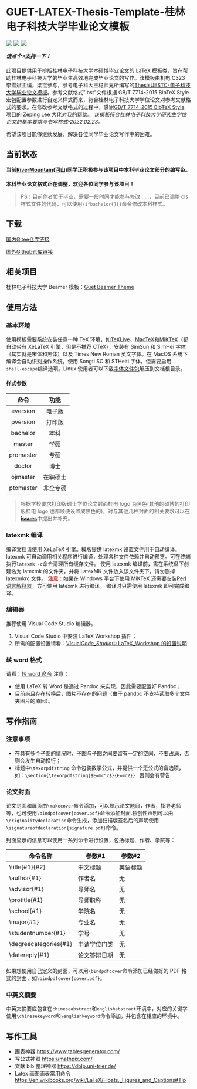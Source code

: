 # GUET-LATEX-Thesis-Template-桂林电子科技大学毕业论文模板

[![](https://img.shields.io/badge/license-LPPL-blue)](https://www.latex-project.org/lppl/) [![](https://img.shields.io/github/last-commit/YanMing-lxb/Guet_LATEX_Thesis_Template)](https://github.com/YanMing-lxb/Guet_LATEX_Thesis_Template/zipball/master) [![](https://img.shields.io/github/issues/YanMing-lxb/Guet_LATEX_Thesis_Template)](https://github.com/YanMing-lxb/Guet_LATEX_Thesis_Template/issues)

***请点个⭐支持一下！***

此项目提供用于排版桂林电子科技大学本硕博毕业论文的 LaTeX 模板类，旨在帮助桂林电子科技大学的毕业生高效地完成毕业论文的写作。该模板由机电 C323 李雪斌主编，梁锟参与，参考电子科大王稳师兄所编写的[ThesisUESTC-电子科技大学毕业论文模板](https://github.com/bdebye/thesisuestc)。参考文献格式".bst"文件根据 GB/T 7714-2015 BibTeX Style 宏包配置参数进行自定义样式而来，符合桂林电子科技大学学位论文对参考文献格式的要求。在修改参考文献格式的过程中，感谢[GB/T 7714-2015 BibTeX Style 项目](https://github.com/zepinglee/gbt7714-bibtex-style)的 Zeping Lee 大佬对我的帮助。
*该模板符合桂林电子科技大学研究生学位论文的基本要求与书写格式-2022.02.23。*

希望该项目能够继续发展，解决各位同学毕业论文写作中的困难。

## 当前状态

**当前[RiverMountain(河山)](https://github.com/wrm244)同学正积极参与该项目中本科毕业论文部分的编写👍。**

**本科毕业论文格式正在调整，欢迎各位同学参与该项目！**

> PS：目前作者忙于毕业，需要一段时间才能参与修改……，目前已调整 cls 样式文件的代码，可以使用`\ifbachelor{}{}`命令修改本科样式。



## 下载
[国内Gitee仓库链接](https://gitee.com/metaljack666/Guet_LATEX_Thesis_Template)

[国外Github仓库链接](https://github.com/YanMing-lxb/Guet_LATEX_Thesis_Template)

## 相关项目
桂林电子科技大学 Beamer 模板：[Guet Beamer Theme](https://github.com/YanMing-lxb/Guet_Beamer_Theme)

## 使用方法

### 基本环境

使用模板需要系统安装任意一种 TeX 环境，如[TeXLive](http://mirror.ctan.org/systems/texlive/Images/)、[MacTeX](https://www.tug.org/mactex/mactex-download.html)和[MiKTeX](https://miktex.org/download)（都自动带有 XeLaTeX 引擎，但是不推荐 CTeX），安装有 SimSun 和 SimHei 字体（其实就是宋体和黑体）以及 Times New Roman 英文字体。在 MacOS 系统下编译会自动识别操作系统，使用 Songti SC 和 STHeiti 字体，但需要启用`--shell-escape`编译选项。Linux 使用者可以下载[字体文件包](https://gitlab.com/Xmagus/fonts/-/archive/thesis/fonts-thesis.zip)解压到文档根目录。

#### 样式参数

|   命令    |   功能   |
| :-------: | :------: |
| eversion  |  电子版  |
| pversion  |  打印版  |
| bachelor  |   本科   |
|  master   |   学硕   |
| promaster |   专硕   |
|  doctor   |   博士   |
| ojmaster  | 在职硕士 |
| ptomaster | 非全专硕 |

> 根据学校要求打印版硕士学位论文封面桂电 logo 为黑色(其他的硕博的打印版桂电 logo 也都顺便设置成黑色的)，对与其他几种封面的相关要求可以在[**issues**](https://github.com/YanMing-lxb/Guet_LATEX_Thesis_Template/issues)中提出并补充。

### latexmk 编译

编译文档请使用 XeLaTeX 引擎。模版提供 latexmk 设置文件用于自动编译。latexmk 可自动调用相关程序进行编译，处理各种文件依赖并自动预览。可在终端执行`latexmk -c`命令清理所有缓存文件。
使用 latexmk 编译前，需在系统盘下创建名为 latexmk 的文件夹，并将 LatexMK 文件放入该文件夹下。请勿删掉 latexmkrc 文件。
**<font color="#d83931">注意</font>**：如果在 Windows 平台下使用 MiKTeX 还需要安装[Perl 语言解释器](http://strawberryperl.com/)，方可使用 latexmk 进行编译。
编译时只需使用 latexmk 即可完成编译。

### 编辑器

推荐使用 Visual Code Studio 编辑器。

1. Visual Code Studio 中安装 LaTeX Workshop 插件；
2. 所需的配置设置请看：[Visual*Code_Studio*中 LaTeX_Workshop 的设置说明](https://github.com/YanMing-lxb/Guet_LATEX_Thesis_Template/blob/main/Docs/Visual_Code_Studio_%E4%B8%ADLaTeX_Workshop%E7%9A%84%E8%AE%BE%E7%BD%AE%E8%AF%B4%E6%98%8E.md)

### 转 word 格式

请看：[转 word 命令](https://github.com/YanMing-lxb/Guet_LATEX_Thesis_Template/blob/main/Docs/%E8%BD%ACword%E5%91%BD%E4%BB%A4.md)
注意：

- 使用 LaTeX 转 Word 是通过 Pandoc 来实现，因此需要配置好 Pandoc；
- 目前尚且存在转换后，图片不存在的问题（由于 pandoc 不支持读取多个文件夹图片的原因）。

## 写作指南

### 注意事项

- 在具有多个子图的情况时，子图与子图之间要留有一定的空间，不要占满，否则会发生自动换行；
- 标题中`\texorpdfstring` 命令包装数学公式，并提供一个无公式的备选项，如：`\section{\texorpdfstring{$E=mc^2$}{E=mc2}} ` 否则会有警告

### 论文封面

论文封面和扉页由`\makecover`命令添加，可以显示论文题目，作者，指导老师等，也可使用`\bindpdfcover{cover.pdf}`命令添加封面.独创性声明可以由`\originalitydeclaration`命令生成，添加扫描版签名后的声明使用`\signatureofdeclaration{signature.pdf}`命令。

封面显示的信息可以使用一系列命令进行设置，包括标题、作者、学院等：

| 命令名称              | 参数#1       | 参数#2   |
| --------------------- | ------------ | -------- |
| \title{#1}{#2}        | 中文标题     | 英语标题 |
| \author{#1}           | 作者名       | 无       |
| \advisor{#1}          | 导师名       | 无       |
| \protitle{#1}         | 导师职称     | 无       |
| \school{#1}           | 学院名       | 无       |
| \major{#1}            | 专业名       | 无       |
| \studentnumber{#1}    | 学号         | 无       |
| \degreecategories{#1} | 申请学位门类 | 无       |
| \datereply{#1}        | 论文答辩日期 | 无       |

如果想使用自己定义的封面，可以用`\bindpdfcover`命令添加已经做好的 PDF 格式的封面，如`\bindpdfcover{cover.pdf}`。

### 中英文摘要

中英文摘要应包含在`chineseabstract`和`englishabstract`环境中，对应的关键字使用`\chinesekeyword`和`\englishkeyword`命令添加，并包含在相应的环境中。

## 写作工具

- 画表神器 https://www.tablesgenerator.com/
- 写公式神器 https://mathpix.com/
- 文献 bib 整理神器 https://dblp.uni-trier.de/
- Latex 画图画表常用命令 https://en.wikibooks.org/wiki/LaTeX/Floats,_Figures_and_Captions#Tip
